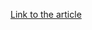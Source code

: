 [Link to the article](https://go.crowdstrike.com/rs/281-OBQ-266/images/Report2020CrowdStrikeGlobalThreatReport.pdf)
